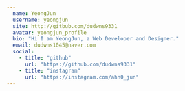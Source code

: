 ```yaml
---
  name: YeongJun
  username: yeongjun
  site: http://gitbub.com/dudwns9331
  avatar: yeongjun_profile
  bio: "Hi I am YeongJun, a Web Developer and Designer."
  email: dudwns1045@naver.com
  social:
    - title: "github"
      url: "https://github.com/dudwns9331"
    - title: "instagram"
      url: "https://instagram.com/ahn0_jun"
---
```

